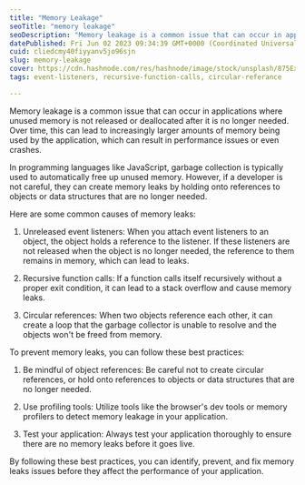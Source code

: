 ```yaml
---
title: "Memory Leakage"
seoTitle: "memory leakage"
seoDescription: "Memory leakage is a common issue that can occur in applications where unused memory is not released or deallocated after it is no longer needed."
datePublished: Fri Jun 02 2023 09:34:39 GMT+0000 (Coordinated Universal Time)
cuid: cliedcmy40fiyyanv5jo96sjn
slug: memory-leakage
cover: https://cdn.hashnode.com/res/hashnode/image/stock/unsplash/875ExBVaOas/upload/04f657fe113d1fd330011d97411a9639.jpeg
tags: event-listeners, recursive-function-calls, circular-referance

---
```


Memory leakage is a common issue that can occur in applications where unused memory is not released or deallocated after it is no longer needed. Over time, this can lead to increasingly larger amounts of memory being used by the application, which can result in performance issues or even crashes.

In programming languages like JavaScript, garbage collection is typically used to automatically free up unused memory. However, if a developer is not careful, they can create memory leaks by holding onto references to objects or data structures that are no longer needed.

Here are some common causes of memory leaks:

1. Unreleased event listeners: When you attach event listeners to an object, the object holds a reference to the listener. If these listeners are not released when the object is no longer needed, the reference to them remains in memory, which can lead to leaks.
    
2. Recursive function calls: If a function calls itself recursively without a proper exit condition, it can lead to a stack overflow and cause memory leaks.
    
3. Circular references: When two objects reference each other, it can create a loop that the garbage collector is unable to resolve and the objects won't be freed from memory.
    

To prevent memory leaks, you can follow these best practices:

1. Be mindful of object references: Be careful not to create circular references, or hold onto references to objects or data structures that are no longer needed.
    
2. Use profiling tools: Utilize tools like the browser's dev tools or memory profilers to detect memory leakage in your application.
    
3. Test your application: Always test your application thoroughly to ensure there are no memory leaks before it goes live.
    

By following these best practices, you can identify, prevent, and fix memory leaks issues before they affect the performance of your application.